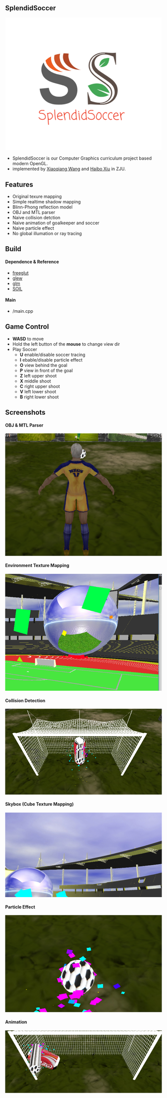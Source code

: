 ## SplendidSoccer
![logo](https://github.com/Robert-xiaoqiang/SplendidSoccer/blob/master/material/logo.png "logo")

- SplendidSoccer is our Computer Graphics curriculum project based modern OpenGL.
- implemented by [Xiaoqiang Wang](https://robert-xiaoqiang.github.io/) and [Haibo Xiu]() in ZJU.

## Features
- Original texure mapping
- Simple realtime shadow mapping
- Blinn-Phong reflection model
- OBJ and MTL parser
- Naive collision detction
- Naive animation of goalkeeper and soccer
- Naive particle effect
- No global illumation or ray tracing

## Build
#### Dependence & Reference
- [freeglut](http://freeglut.sourceforge.net/)
- [glew](http://glew.sourceforge.net/)
- [glm](https://github.com/g-truc/glm/)
- [SOIL](http://www.lonesock.net/soil.html/)

#### Main
- /main.cpp

## Game Control
- **WASD** to move
- Hold the left button of the **mouse** to change view dir
- Play Soccer
   - **U**  enable/disable soccer tracing
   - **I**    ebable/disable particle effect
   - **O**  view behind the goal
   - **P**   view in front of the goal
   - **Z**   left upper shoot
   - **X**   middle shoot
   - **C**   right upper shoot
   - **V**   left lower shoot
   - **B**   right lower shoot 

## Screenshots
#### OBJ & MTL Parser
![1](https://github.com/Robert-xiaoqiang/SplendidSoccer/blob/master/screenshots/1.PNG "1")
#### Environment Texture Mapping
![2](https://github.com/Robert-xiaoqiang/SplendidSoccer/blob/master/screenshots/2.PNG "2")
#### Collision Detection
![5](https://github.com/Robert-xiaoqiang/SplendidSoccer/blob/master/screenshots/5.PNG "5")
#### Skybox (Cube  Texture Mapping)
![8](https://github.com/Robert-xiaoqiang/SplendidSoccer/blob/master/screenshots/8.PNG "8")
#### Particle Effect
![12](https://github.com/Robert-xiaoqiang/SplendidSoccer/blob/master/screenshots/12.PNG "12")
#### Animation
![15](https://github.com/Robert-xiaoqiang/SplendidSoccer/blob/master/screenshots/15.PNG "15")

